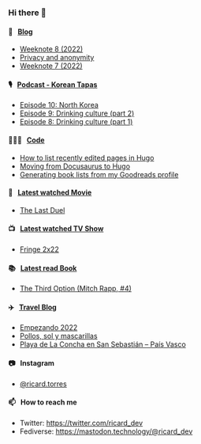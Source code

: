 ### Hi there 👋

#### 📝 &nbsp;&nbsp;[Blog](https://ricard.blog)

- [Weeknote 8 (2022)](https://ricard.blog/weeknote/week-8-2022/)
- [Privacy and anonymity](https://ricard.blog/rant/privacy-and-anonymity/)
- [Weeknote 7 (2022)](https://ricard.blog/weeknote/week-7-2022/)

#### 🎙 &nbsp;&nbsp;[Podcast - Korean Tapas](https://koreantapas.show/)

- [Episode 10: North Korea](https://anchor.fm/korean-tapas/episodes/Episode-10-North-Korea-e1eb5d2)
- [Episode 9: Drinking culture (part 2)](https://anchor.fm/korean-tapas/episodes/Episode-9-Drinking-culture-part-2-e1dknui)
- [Episode 8: Drinking culture (part 1)](https://anchor.fm/korean-tapas/episodes/Episode-8-Drinking-culture-part-1-e1d1107)

#### 👨🏻‍💻 &nbsp;&nbsp;[Code](https://ricard.dev)

- [How to list recently edited pages in Hugo](https://ricard.dev/how-to-list-recently-edited-pages-in-hugo/)
- [Moving from Docusaurus to Hugo](https://ricard.dev/moving-from-docusaurus-to-hugo/)
- [Generating book lists from my Goodreads profile](https://ricard.dev/generating-book-lists-from-my-goodreads-profile/)

#### 🍿 &nbsp;&nbsp;[Latest watched Movie](https://quicoto.github.io/reviews/movies/)

- [The Last Duel](https://quicoto.github.io/reviews/movies/the-last-duel/)

#### 📺 &nbsp;&nbsp;[Latest watched TV Show](https://quicoto.github.io/reviews/tv-shows)

- [Fringe 2x22](https://quicoto.github.io/reviews/tv-shows/fringe/2x22/)

#### 📚 &nbsp;&nbsp;[Latest read Book](https://ricard.blog/books/)

- [The Third Option (Mitch Rapp, #4)](https://www.goodreads.com/review/show/4368213538?utm_medium=api&amp;utm_source=rss)

#### ✈️ &nbsp;&nbsp;[Travel Blog](https://www.quicoto.com/)

- [Empezando 2022](https://www.quicoto.com/empezando-2022/)
- [Pollos, sol y mascarillas](https://www.quicoto.com/pollos-sol-y-mascarillas/)
- [Playa de La Concha en San Sebastián – País Vasco](https://www.quicoto.com/playa-de-la-concha-en-san-sebastian-pais-vasco/)

#### 📷 &nbsp;&nbsp;Instagram
- [@ricard.torres](https://www.instagram.com/ricard.torres/)

#### 📫 &nbsp;&nbsp;How to reach me

- Twitter: https://twitter.com/ricard_dev
- Fediverse: https://mastodon.technology/@ricard_dev
